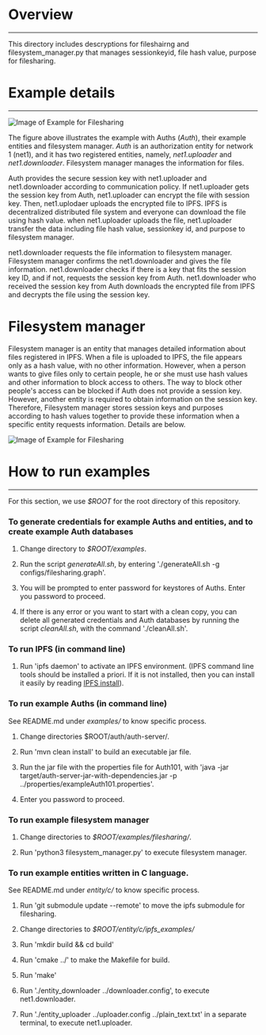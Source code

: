# Overview
---
This directory includes descryptions for fileshairng and filesystem_manager.py that manages sessionkeyid, file hash value, purpose for filesharing.


# Example details
---
![Image of Example for Filesharing](https://raw.githubusercontent.com/iotauth/iotauth/ipfs/examples/filesharing/figures/example_description.png)

The figure above illustrates the example with Auths (*Auth*), their example entities and filesystem manager. *Auth* is an authorization entity for network 1 (net1), and it has two registered entities, namely, *net1.uploader* and *net1.downloader*. Filesystem manager manages the information for files.

Auth provides the secure session key with net1.uploader and net1.downloader according to communication policy. If net1.uploader gets the session key from Auth, net1.uploader can encrypt the file with session key. Then, net1.uplodaer uploads the encrypted file to IPFS. IPFS is decentralized distributed file system and everyone can download the file using hash value. when net1.uploader uploads the file, net1.uploader transfer the data including file hash value, sessionkey id, and purpose to filesystem manager.

 net1.downloader requests the file information to filesystem manager. Filesystem manager confirms the net1.downloader and gives the file information. 
net1.downloader checks if there is a key that fits the session key ID, and if not, requests the session key from Auth. net1.downloader who received the session key from Auth downloads the encrypted file from IPFS and decrypts the file using the session key.

# Filesystem manager
Filesystem manager is an entity that manages detailed information about files registered in IPFS. When a file is uploaded to IPFS, the file appears only as a hash value, with no other information. However, when a person wants to give files only to certain people, he or she must use hash values and other information to block access to others. The way to block other people's access can be blocked if Auth does not provide a session key. However, another entity is required to obtain information on the session key. Therefore, Filesystem manager stores session keys and purposes according to hash values together to provide these information when a specific entity requests information. Details are below.

![Image of Example for Filesharing](https://raw.githubusercontent.com/iotauth/iotauth/ipfs/examples/filesharing/figures/filesystem_manager.png)



# How to run examples
---
For this section, we use *$ROOT* for the root directory of this repository.

### To generate credentials for example Auths and entities, and to create example Auth databases

1. Change directory to *$ROOT/examples*.

2. Run the script *generateAll.sh*, by entering './generateAll.sh -g configs/filesharing.graph'.

3. You will be prompted to enter password for keystores of Auths. Enter you password to proceed.

4. If there is any error or you want to start with a clean copy, you can delete all generated credentials and Auth databases by running the script *cleanAll.sh*, with the command './cleanAll.sh'.

### To run IPFS (in command line)
1. Run 'ipfs daemon' to activate an IPFS environment. (IPFS command line tools should be installed a priori. If it is not installed, then you can install it easily by reading [IPFS install](https://docs.ipfs.tech/install/command-line/#install-official-binary-distributions)).

### To run example Auths (in command line)
See README.md under *examples/* to know specific process.
1. Change directories $ROOT/auth/auth-server/.

2. Run 'mvn clean install' to build an executable jar file.

3. Run the jar file with the properties file for Auth101, with 'java -jar target/auth-server-jar-with-dependencies.jar -p ../properties/exampleAuth101.properties'.

4. Enter you password to proceed.

### To run example filesystem manager

1. Change directories to *$ROOT/examples/filesharing/*.

2. Run 'python3 filesystem_manager.py' to execute filesystem manager.

### To run example entities written in C language.
See README.md under *entity/c/* to know specific process.

1. Run 'git submodule update --remote' to move the ipfs submodule for filesharing.

2. Change directories to *$ROOT/entity/c/ipfs_examples/*

3. Run 'mkdir build && cd build'

4. Run 'cmake ../' to make the Makefile for build.

5. Run 'make' 

6. Run './entity_downloader ../downloader.config', to execute net1.downloader.

7. Run './entity_uploader ../uploader.config ../plain_text.txt' in a separate terminal, to execute net1.uploader.